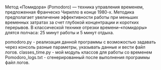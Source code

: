 Метод «Помидора» (Pomodoro) — техника управления временем, предложенная Франческо Чирилло в конце 1980-х.
Методика предполагает увеличение эффективности работы при меньших временных затратах за счет глубокой концентрации и коротких перерывов.
В классической технике отрезки времени–«помидоры» длятся полчаса: 25 минут работы и 5 минут отдыха. 

pomodoro.py - реализация данной программы с возможостью задавать через консоль разные параметры, указывать данные и вести файл логов.
classes_time.py - мой модуль классов для работы со временем
Pomodoro_logs.txt - сгенерированный после выполнения программы файл логов.

